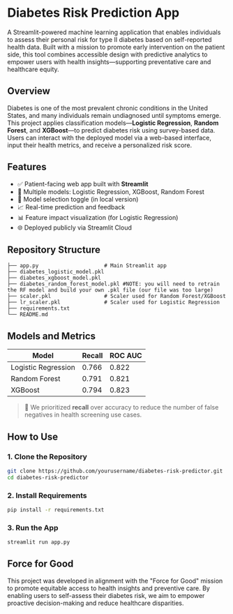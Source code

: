 # Diabetes Risk Prediction App

A Streamlit-powered machine learning application that enables individuals to assess their personal risk for type II diabetes based on self-reported health data. Built with a mission to promote early intervention on the patient side, this tool combines accessible design with predictive analytics to empower users with health insights—supporting preventative care and healthcare equity.

## Overview

Diabetes is one of the most prevalent chronic conditions in the United States, and many individuals remain undiagnosed until symptoms emerge. This project applies classification models—**Logistic Regression**, **Random Forest**, and **XGBoost**—to predict diabetes risk using survey-based data. Users can interact with the deployed model via a web-based interface, input their health metrics, and receive a personalized risk score.

## Features

- ✅ Patient-facing web app built with **Streamlit**
- 🔢 Multiple models: Logistic Regression, XGBoost, Random Forest
- 🧠 Model selection toggle (in local version)
- 📈 Real-time prediction and feedback
- 📊 Feature impact visualization (for Logistic Regression)
- 🌐 Deployed publicly via Streamlit Cloud

## Repository Structure

```
├── app.py                     # Main Streamlit app
├── diabetes_logistic_model.pkl
├── diabetes_xgboost_model.pkl
├── diabetes_random_forest_model.pkl #NOTE: you will need to retrain the RF model and build your own .pkl file (our file was too large)
├── scaler.pkl                 # Scaler used for Random Forest/XGBoost
├── lr_scaler.pkl              # Scaler used for Logistic Regression
├── requirements.txt
└── README.md
```

## Models and Metrics

| Model              | Recall | ROC AUC |
|-------------------|--------|---------|
| Logistic Regression | 0.766  | 0.822   |
| Random Forest       | 0.791  | 0.821   |
| XGBoost             | 0.794  | 0.823   |

> 📌 We prioritized **recall** over accuracy to reduce the number of false negatives in health screening use cases.

## How to Use

### 1. Clone the Repository

```bash
git clone https://github.com/yourusername/diabetes-risk-predictor.git
cd diabetes-risk-predictor
```

### 2. Install Requirements

```bash
pip install -r requirements.txt
```

### 3. Run the App

```bash
streamlit run app.py
```

## Force for Good

This project was developed in alignment with the "Force for Good" mission to promote equitable access to health insights and preventive care. By enabling users to self-assess their diabetes risk, we aim to empower proactive decision-making and reduce healthcare disparities.
